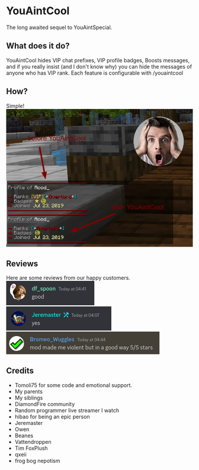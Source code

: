 # YouAintCool
The long awaited sequel to YouAintSpecial.

## What does it do?
YouAintCool hides VIP chat prefixes, VIP profile badges, Boosts messages, and if you really insist (and I don't know why)
you can hide the messages of anyone who has VIP rank. Each feature is configurable with /youaintcool

## How?
Simple!
<img src="https://github.com/Reasonlesss/YouAintCool/blob/master/github/demonstration.png?raw=true" />

## Reviews
Here are some reviews from our happy customers.
<img src="https://github.com/Reasonlesss/YouAintCool/blob/master/github/review1.png?raw=true" />
<img src="https://github.com/Reasonlesss/YouAintCool/blob/master/github/review2.png?raw=true" />
<img src="https://github.com/Reasonlesss/YouAintCool/blob/master/github/review3.png?raw=true" />


## Credits
- Tomoli75 for some code and emotional support.
- My parents
- My siblings
- DiamondFire community
- Random programmer live streamer I watch
- hibao for being an epic person
- Jeremaster
- Owen
- Beanes
- Vattendroppen
- Tim FoxPlush
- qxeii
- frog bog nepotism